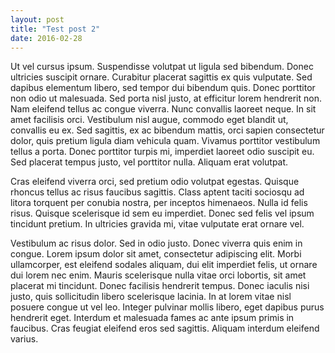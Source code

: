 ```yaml
---
layout: post
title: "Test post 2"
date: 2016-02-28
---
```


Ut vel cursus ipsum. Suspendisse volutpat ut ligula sed bibendum. Donec ultricies suscipit ornare. Curabitur placerat sagittis ex quis vulputate. Sed dapibus elementum libero, sed tempor dui bibendum quis. Donec porttitor non odio ut malesuada. Sed porta nisl justo, at efficitur lorem hendrerit non. Nam eleifend tellus ac congue viverra. Nunc convallis laoreet neque. In sit amet facilisis orci. Vestibulum nisl augue, commodo eget blandit ut, convallis eu ex. Sed sagittis, ex ac bibendum mattis, orci sapien consectetur dolor, quis pretium ligula diam vehicula quam. Vivamus porttitor vestibulum tellus a porta. Donec porttitor turpis mi, imperdiet laoreet odio suscipit eu. Sed placerat tempus justo, vel porttitor nulla. Aliquam erat volutpat.

Cras eleifend viverra orci, sed pretium odio volutpat egestas. Quisque rhoncus tellus ac risus faucibus sagittis. Class aptent taciti sociosqu ad litora torquent per conubia nostra, per inceptos himenaeos. Nulla id felis risus. Quisque scelerisque id sem eu imperdiet. Donec sed felis vel ipsum tincidunt pretium. In ultricies gravida mi, vitae vulputate erat ornare vel.

Vestibulum ac risus dolor. Sed in odio justo. Donec viverra quis enim in congue. Lorem ipsum dolor sit amet, consectetur adipiscing elit. Morbi ullamcorper, est eleifend sodales aliquam, dui elit imperdiet felis, ut ornare dui lorem nec enim. Mauris scelerisque nulla vitae orci lobortis, sit amet placerat mi tincidunt. Donec facilisis hendrerit tempus. Donec iaculis nisi justo, quis sollicitudin libero scelerisque lacinia. In at lorem vitae nisl posuere congue ut vel leo. Integer pulvinar mollis libero, eget dapibus purus hendrerit eget. Interdum et malesuada fames ac ante ipsum primis in faucibus. Cras feugiat eleifend eros sed sagittis. Aliquam interdum eleifend varius.
